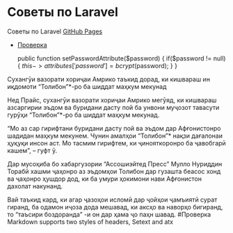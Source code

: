 # Советы по Laravel
Советы по Laravel
 [GitHub Pages](https://github.com/Saeedshoh/laravel-tips#test)
 * [Проверка](#Проверка)

    public function setPasswordAttribute($password)
    {
        if($password != null) {
            $this->attributes['password'] = bcrypt($password);
        }
    }
    
    
    
    
    
    
    
 Сухангӯи вазорати хориҷаи Амрико таъкид дорад, ки кишвараш ин иқдомоти “Толибон”*-ро ба шиддат маҳкум мекунад

 Нед Прайс, сухангӯи вазорати хориҷаи Амрико мегӯяд, ки кишвараш азсаргирии эъдом ва буридани дасту пой ба унвони муҷозот тавасути гурӯҳи “Толибон”*-ро ба шиддат маҳкум мекунад.

“Мо аз сар гирифтани буридани дасту пой ва эъдом дар Афғонистонро шадидан маҳкум мекунем. Чунин амалҳои “Толибон”* нақзи дағалонаи ҳуқуқи инсон аст. Мо тасмим гирифтем, ки ҷинояткоронро ба ҷавобгарӣ кашем”, – гуфт ӯ.

Дар мусоҳиба бо хабаргузории “Ассошиэйтед Пресс” Мулло Нуриддин Торабӣ хашми ҷаҳонро аз эъдомҳои Толибон дар гузашта беасос хонд ва ҷаҳонро ҳушдор дод, ки ба умури ҳокимони нави Афғонистон дахолат накунанд.

Вай таъкид кард, ки агар ҷазоҳои исломӣ дар ҷойҳои ҷамъиятӣ сурат гиранд, ба одамон иҷоза дода мешавад, ки аксҳо ва наворҳо бигиранд, то “таъсири боздоранда” -и он дар ҳама ҷо паҳн шавад.
#Проверка
Markdown supports two styles of headers, Setext and atx
